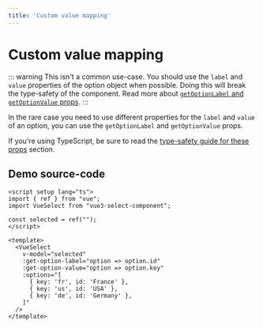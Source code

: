 ```yaml
---
title: 'Custom value mapping'
---
```


# Custom value mapping

::: warning
This isn't a common use-case. You should use the `label` and `value` properties of the option object when possible.
Doing this will break the type-safety of the component.
Read more about [`getOptionLabel` and `getOptionValue` props](../props.md).
:::

In the rare case you need to use different properties for the `label` and `value` of an option, you can use the `getOptionLabel` and `getOptionValue` props.

If you're using TypeScript, be sure to read the [type-safety guide for these props](../typescript.md#custom-value-mapping) section.

<script setup>
import { ref } from "vue";

import VueSelect from "../../src";

const selected = ref("");
</script>

<ClientOnly>
  <VueSelect
    v-model="selected"
    :get-option-label="option => option.id"
    :get-option-value="option => option.key"
    :options="[
      { id: 'France', key: 'fr' },
      { id: 'USA', key: 'us' },
      { id: 'Germany', key: 'de' },
    ]"
  />
</ClientOnly>

## Demo source-code

```vue
<script setup lang="ts">
import { ref } from "vue";
import VueSelect from "vue3-select-component";

const selected = ref("");
</script>

<template>
  <VueSelect
    v-model="selected"
    :get-option-label="option => option.id"
    :get-option-value="option => option.key"
    :options="[
      { key: 'fr', id: 'France' },
      { key: 'us', id: 'USA' },
      { key: 'de', id: 'Germany' },
    ]"
  />
</template>
```
